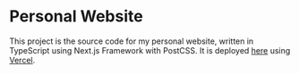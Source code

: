 # Personal Website

This project is the source code for my personal website, written in TypeScript using Next.js Framework with PostCSS. It is deployed [here](https://herrlegno.dev) using [Vercel](https://vercel.com).

